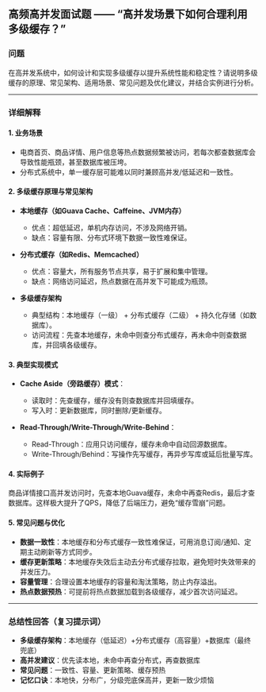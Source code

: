 ## 高频高并发面试题 —— “高并发场景下如何合理利用多级缓存？”

### 问题
在高并发系统中，如何设计和实现多级缓存以提升系统性能和稳定性？请说明多级缓存的原理、常见架构、适用场景、常见问题及优化建议，并结合实例进行分析。

---

### 详细解释

#### 1. 业务场景

- 电商首页、商品详情、用户信息等热点数据频繁被访问，若每次都查数据库会导致性能瓶颈，甚至数据库被压垮。
- 分布式系统中，单一缓存层可能难以同时兼顾高并发/低延迟和一致性。

#### 2. 多级缓存原理与常见架构

- **本地缓存（如Guava Cache、Caffeine、JVM内存）**
  - 优点：超低延迟，单机内存访问，不涉及网络开销。
  - 缺点：容量有限、分布式环境下数据一致性难保证。

- **分布式缓存（如Redis、Memcached）**
  - 优点：容量大，所有服务节点共享，易于扩展和集中管理。
  - 缺点：网络访问延迟，热点数据在高并发下可能成为瓶颈。

- **多级缓存架构**
  - 典型结构：本地缓存（一级） + 分布式缓存（二级） + 持久化存储（如数据库）。
  - 访问流程：先查本地缓存，未命中则查分布式缓存，再未命中则查数据库，并回填各级缓存。

#### 3. 典型实现模式

- **Cache Aside（旁路缓存）模式**：
  - 读取时：先查缓存，缓存没有则查数据库并回填缓存。
  - 写入时：更新数据库，同时删除/更新缓存。

- **Read-Through/Write-Through/Write-Behind**：
  - Read-Through：应用只访问缓存，缓存未命中自动回源数据库。
  - Write-Through/Behind：写操作先写缓存，再异步写库或延后批量写库。

#### 4. 实际例子

商品详情接口高并发访问时，先查本地Guava缓存，未命中再查Redis，最后才查数据库。这样极大提升了QPS，降低了后端压力，避免“缓存雪崩”问题。

#### 5. 常见问题与优化

- **数据一致性**：本地缓存和分布式缓存一致性难保证，可用消息订阅/通知、定期主动刷新等方式同步。
- **缓存更新策略**：本地缓存失效后主动去分布式缓存拉取，避免短时失效带来的并发压力。
- **容量管理**：合理设置本地缓存的容量和淘汰策略，防止内存溢出。
- **热点数据预热**：可提前将热点数据加载到各级缓存，减少首次访问延迟。

---

### 总结性回答（复习提示词）

- **多级缓存架构**：本地缓存（低延迟）+分布式缓存（高容量）+数据库（最终兜底）
- **高并发建议**：优先读本地，未命中再查分布式，再查数据库
- **常见问题**：一致性、容量、更新策略、缓存预热
- **记忆口诀**：本地快，分布广，分级兜底保高并，更新一致少烦恼